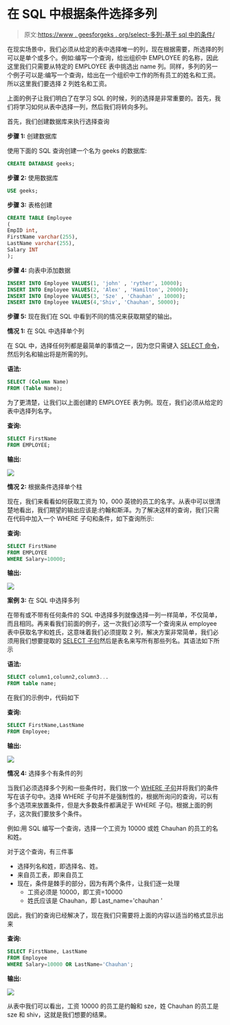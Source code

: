 # 在 SQL 中根据条件选择多列

> 原文:[https://www . geesforgeks . org/select-多列-基于 sql 中的条件/](https://www.geeksforgeeks.org/selecting-multiple-columns-based-on-condition-in-sql/)

在现实场景中，我们必须从给定的表中选择唯一的列，现在根据需要，所选择的列可以是单个或多个。例如:编写一个查询，给出组织中 EMPLOYEE 的名称，因此这里我们只需要从特定的 EMPLOYEE 表中挑选出 name 列。同样，多列的另一个例子可以是:编写一个查询，给出在一个组织中工作的所有员工的姓名和工资。所以这里我们要选择 2 列姓名和工资。

上面的例子让我们明白了在学习 SQL 的时候，列的选择是非常重要的。首先，我们将学习如何从表中选择一列，然后我们将转向多列。

首先，我们创建数据库来执行选择查询

**步骤 1:** 创建数据库

使用下面的 SQL 查询创建一个名为 geeks 的数据库:

```sql
CREATE DATABASE geeks;
```

**步骤 2:** 使用数据库

```sql
USE geeks;
```

**步骤 3:** 表格创建

```sql
CREATE TABLE Employee  
(  
EmpID int,  
FirstName varchar(255),  
LastName varchar(255),  
Salary INT  
);
```

**步骤 4:** 向表中添加数据

```sql
INSERT INTO Employee VALUES(1, 'john' , 'ryther', 10000);
INSERT INTO Employee VALUES(2, 'Alex' , 'Hamilton', 20000);
INSERT INTO Employee VALUES(3, 'Sze' , 'Chauhan' , 10000);
INSERT INTO Employee VALUES(4,'Shiv', 'Chauhan', 50000);
```

**步骤 5:** 现在我们在 SQL 中看到不同的情况来获取期望的输出。

**情况 1:** 在 SQL 中选择单个列

在 SQL 中，选择任何列都是最简单的事情之一，因为您只需键入 [SELECT 命令](https://www.geeksforgeeks.org/sql-select-query/#:~:text=The%20select%20clause%20is%20the,in%20the%20final%20result%20set.)，然后列名和输出将是所需的列。

**语法:**

```sql
SELECT (Column Name)
FROM (Table Name);
```

为了更清楚，让我们以上面创建的 EMPLOYEE 表为例。现在，我们必须从给定的表中选择列名字。

**查询:**

```sql
SELECT FirstName
FROM EMPLOYEE;
```

**输出:**

![](img/199dc765a7f766b4e8a88ad3620a7dcd.png)

**情况 2:** 根据条件选择单个柱

现在，我们来看看如何获取工资为 10，000 英镑的员工的名字。从表中可以很清楚地看出，我们期望的输出应该是:约翰和斯泽。为了解决这样的查询，我们只需在代码中加入一个 WHERE 子句和条件，如下查询所示:

**查询:**

```sql
SELECT FirstName
FROM EMPLOYEE
WHERE Salary=10000;
```

**输出:**

![](img/a54104a3749387c12b154d0ef83a0e14.png)

**案例 3:** 在 SQL 中选择多列

在带有或不带有任何条件的 SQL 中选择多列就像选择一列一样简单，不仅简单，而且相同。再来看我们前面的例子，这一次我们必须写一个查询来从 employee 表中获取名字和姓氏，这意味着我们必须提取 2 列，解决方案非常简单，我们必须用我们想要提取的 [SELECT 子句](https://www.geeksforgeeks.org/sql-select-query/#:~:text=The%20select%20clause%20is%20the,in%20the%20final%20result%20set.)然后是表名来写所有那些列名。其语法如下所示

**语法:**

```sql
SELECT column1,column2,column3...
FROM table name;
```

在我们的示例中，代码如下

**查询:**

```sql
SELECT FirstName,LastName
FROM Employee;
```

**输出:**

![](img/5a8c631c7e6b354881b071f977cac04a.png)

**情况 4:** 选择多个有条件的列

当我们必须选择多个列和一些条件时，我们放一个 [WHERE 子句](https://www.geeksforgeeks.org/sql-where-clause/)并将我们的条件写在该子句中。选择 WHERE 子句并不是强制性的，根据所询问的查询，可以有多个选项来放置条件，但是大多数条件都满足于 WHERE 子句。根据上面的例子，这次我们要放多个条件。

例如:用 SQL 编写一个查询，选择一个工资为 10000 或姓 Chauhan 的员工的名和姓。

对于这个查询，有三件事

*   选择列名和姓，即选择名、姓。
*   来自员工表，即来自员工
*   现在，条件是棘手的部分，因为有两个条件，让我们逐一处理
    *   工资必须是 10000，即工资=10000
    *   姓氏应该是 Chauhan，即 Last_name='chauhan '

因此，我们的查询已经解决了，现在我们只需要将上面的内容以适当的格式显示出来

**查询:**

```sql
SELECT FirstName, LastName
FROM Employee
WHERE Salary=10000 OR LastName='Chauhan';
```

**输出:**

![](img/d3fc7b08de2d232d0e097088b638a161.png)

从表中我们可以看出，工资 10000 的员工是约翰和 sze，姓 Chauhan 的员工是 sze 和 shiv，这就是我们想要的结果。